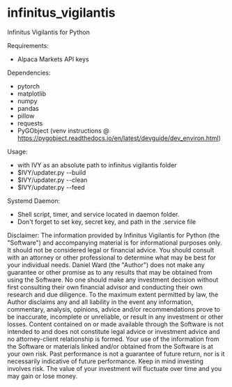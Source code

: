 # infinitus_vigilantis
Infinitus Vigilantis for Python

Requirements:
  - Alpaca Markets API keys

Dependencies:
  - pytorch
  - matplotlib
  - numpy
  - pandas
  - pillow
  - requests
  - PyGObject (venv instructions @ https://pygobject.readthedocs.io/en/latest/devguide/dev_environ.html)

Usage:
  - with IVY as an absolute path to infinitus vigilantis folder
  - $IVY/updater.py --build
  - $IVY/updater.py --clean
  - $IVY/updater.py --feed

Systemd Daemon:
  - Shell script, timer, and service located in daemon folder.
  - Don't forget to set key, secret key, and path in the .service file


Disclaimer:
    The information provided by Infinitus Vigilantis for Python (the
"Software") and accompanying material is for informational purposes
only. It should not be considered legal or financial advice. You should
consult with an attorney or other professional to determine what may be
best for your individual needs. Daniel Ward (the "Author") does not
make any guarantee or other promise as to any results that may be
obtained from using the Software. No one should make any investment
decision without first consulting their own financial advisor and
conducting their own research and due diligence. To the maximum extent
permitted by law, the Author disclaims any and all liability in the
event any information, commentary, analysis, opinions, advice and/or
recommendations prove to be inaccurate, incomplete or unreliable, or
result in any investment or other losses. Content contained on or made
available through the Software is not intended to and does not
constitute legal advice or investment advice and no attorney-client
relationship is formed. Your use of the information from the Software
or materials linked and/or obtained from the Software is at your own
risk. Past performance is not a guarantee of future return, nor is it
necessarily indicative of future performance. Keep in mind investing
involves risk. The value of your investment will fluctuate over time
and you may gain or lose money.
